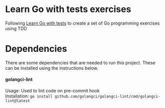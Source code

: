 # Learn Go with tests exercises
Following [Learn Go with tests](https://quii.gitbook.io/learn-go-with-tests) to create a set of Go programming exercises using TDD

# Dependencies
There are some dependencies that are needed to run this project. These can be installed using the instructions below.

#### golangci-lint
Usage:
Used to lint code on pre-commit hook
<br>
Installation:
`go install github.com/golangci/golangci-lint/cmd/golangci-lint@latest`
